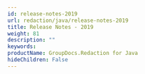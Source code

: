 ```yaml
---
id: release-notes-2019
url: redaction/java/release-notes-2019
title: Release Notes - 2019
weight: 81
description: ""
keywords: 
productName: GroupDocs.Redaction for Java
hideChildren: False
---
```

